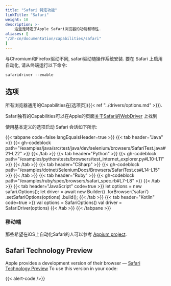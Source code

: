```yaml
---
title: "Safari 特定功能"
linkTitle: "Safari"
weight: 10
description: >-
    这些是特定于Apple Safari浏览器的功能和特性.
aliases: [
"/zh-cn/documentation/capabilities/safari"
]
---
```


与Chromium和Firefox驱动不同, safari驱动随操作系统安装.
要在 Safari 上启用自动化, 请从终端运行以下命令:

```shell
safaridriver --enable
```

## 选项

所有浏览器通用的Capabilities在[选项页]({{< ref "../drivers/options.md" >}}).

Safari独有的Capabilities可以在Apple的页面[关于Safari的WebDriver](https://developer.apple.com/documentation/webkit/about_webdriver_for_safari#2957227) 上找到

使用基本定义的选项启动 Safari 会话如下所示:

{{< tabpane code=false langEqualsHeader=true >}}
{{< tab header="Java" >}}
{{< gh-codeblock path="/examples/java/src/test/java/dev/selenium/browsers/SafariTest.java#21-L22" >}}
{{< /tab >}}
{{< tab header="Python" >}}
{{< gh-codeblock path="/examples/python/tests/browsers/test_internet_explorer.py#L10-L11" >}}
{{< /tab >}}
{{< tab header="CSharp" >}}
{{< gh-codeblock path="/examples/dotnet/SeleniumDocs/Browsers/SafariTest.cs#L14-L15" >}}
{{< /tab >}}
{{< tab header="Ruby" >}}
{{< gh-codeblock path="/examples/ruby/spec/browsers/safari_spec.rb#L7-L8" >}}
{{< /tab >}}
{{< tab header="JavaScript" code=true >}}
  let options = new safari.Options();
  let driver = await new Builder()
    .forBrowser('safari')
    .setSafariOptions(options)
    .build();
{{< /tab >}}
{{< tab header="Kotlin" code=true >}}
  val options = SafariOptions()
  val driver = SafariDriver(options)
{{< /tab >}}
{{< /tabpane >}}

### 移动端
那些希望在iOS上自动化Safari的人可以参考 [Appium project](//appium.io/).

## Safari Technology Preview

Apple provides a development version of their browser — [Safari Technology Preview](https://developer.apple.com/safari/technology-preview/)
To use this version in your code:

{{< alert-code />}}
